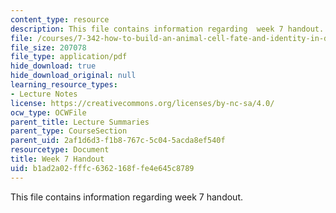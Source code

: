 ```yaml
---
content_type: resource
description: This file contains information regarding  week 7 handout.
file: /courses/7-342-how-to-build-an-animal-cell-fate-and-identity-in-development-and-disease-fall-2017/b1ad2a02fffc6362168ffe4e645c8789_MIT7_342F17_Week_7_handout.pdf
file_size: 207078
file_type: application/pdf
hide_download: true
hide_download_original: null
learning_resource_types:
- Lecture Notes
license: https://creativecommons.org/licenses/by-nc-sa/4.0/
ocw_type: OCWFile
parent_title: Lecture Summaries
parent_type: CourseSection
parent_uid: 2af1d6d3-f1b8-767c-5c04-5acda8ef540f
resourcetype: Document
title: Week 7 Handout
uid: b1ad2a02-fffc-6362-168f-fe4e645c8789
---
```

This file contains information regarding  week 7 handout.